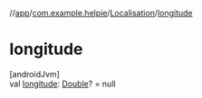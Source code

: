 //[app](../../../index.md)/[com.example.helpie](../index.md)/[Localisation](index.md)/[longitude](longitude.md)

# longitude

[androidJvm]\
val [longitude](longitude.md): [Double](https://kotlinlang.org/api/latest/jvm/stdlib/kotlin/-double/index.html)? = null
